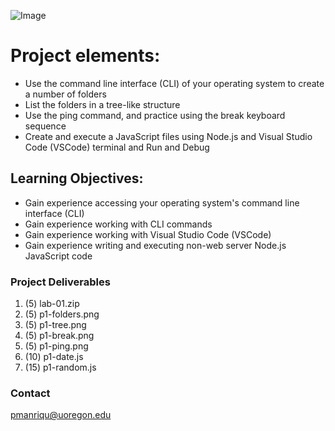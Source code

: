 ![Image](https://images.unsplash.com/photo-1551621962-b8f40dee2f2c?ixid=MnwxMjA3fDB8MHxwaG90by1wYWdlfHx8fGVufDB8fHx8&ixlib=rb-1.2.1&auto=format&fit=crop&w=750&q=80)

# Project elements:

- Use the command line interface (CLI) of your operating system to create a number of folders
- List the folders in a tree-like structure
- Use the ping command, and practice using the break keyboard sequence
- Create and execute a JavaScript files using Node.js and Visual Studio Code (VSCode) terminal and Run and Debug

## Learning Objectives: 

- Gain experience accessing your operating system's command line interface (CLI)
- Gain experience working with CLI commands
- Gain experience working with Visual Studio Code (VSCode)
- Gain experience writing and executing non-web server Node.js JavaScript code

### Project Deliverables

1. (5) lab-01.zip
2. (5) p1-folders.png
3. (5) p1-tree.png
4. (5) p1-break.png
5. (5) p1-ping.png
6. (10) p1-date.js
7. (15) p1-random.js



### Contact

pmanriqu@uoregon.edu
